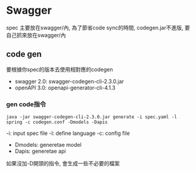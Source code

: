 # Swagger
spec 主要放在swagger/內,
為了節省code sync的時間, codegen.jar不進版,
要自己抓來放在swagger/內

## code gen
要根據你spec的版本去使用相對應的codegen
- swagger 2.0: swagger-codegen-cli-2.3.0.jar
- openAPI 3.0: openapi-generator-cli-4.1.3

### gen code指令
```
java -jar swagger-codegen-cli-2.3.0.jar generate -i spec.yaml -l spring -c codegen.conf -Dmodels -Dapis
```

-i: input spec file
-l: define language
-c: config file
- Dmodels: generetae model  
- Dapis: generetae api

如果沒加-D開頭的指令, 會生成一些不必要的檔案